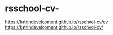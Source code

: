# rsschool-cv-
https://katrindevelopment.github.io/rsschool-cv/cv
https://katrindevelopment.github.io/rsschool-cv/
